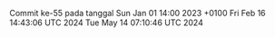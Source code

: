 Commit ke-55 pada tanggal Sun Jan 01 14:00 2023 +0100
Fri Feb 16 14:43:06 UTC 2024
Tue May 14 07:10:46 UTC 2024
